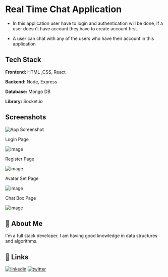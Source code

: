 
# Real Time Chat Application

- In this application user have to login and authentication will be done, if a user doesn't have account they have to create account first.

- A user can chat with any of the users who have their account in this application





## Tech Stack

**Frontend:** HTML ,CSS, React 

**Backend:** Node, Express

**Database:** Mongo DB

**Library:** Socket.io
## Screenshots

![App Screenshot](https://github.com/MayankMaloo192/chit-chat/assets/87478964/f9b55603-1a4a-490f-b9b7-76d0ead043c5)


Login Page

![image](https://github.com/MayankMaloo192/chit-chat/assets/87478964/50e8f7d2-0bcf-4eb9-ab23-4e2549dffa36)



Register Page



![image](https://github.com/MayankMaloo192/chit-chat/assets/87478964/01178158-2b40-4c20-a7f7-c7917e257269)



Avatar Set Page




![image](https://github.com/MayankMaloo192/chit-chat/assets/87478964/87c78c10-e690-4e7c-8f08-054d295469c2)

Chat Box Page

![image](https://github.com/MayankMaloo192/chit-chat/assets/87478964/0758a4fd-de7b-4fea-93ff-6caae1b30903)





## 🚀 About Me
I'm a full stack developer. I am having good knowledge in data structures and algorithms.



## 🔗 Links

[![linkedin](https://img.shields.io/badge/linkedin-0A66C2?style=for-the-badge&logo=linkedin&logoColor=white)](https://www.linkedin.com/in/mayank-maloo-3aa75b206/)
[![twitter](https://img.shields.io/badge/twitter-1DA1F2?style=for-the-badge&logo=twitter&logoColor=white)](https://twitter.com/MayankMaloo8)

